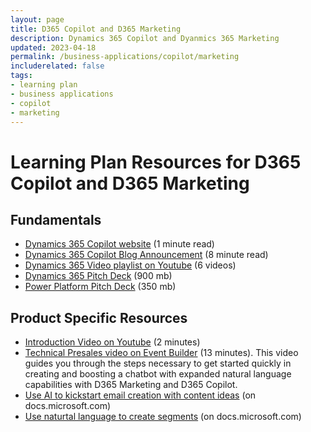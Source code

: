 ```yaml
---
layout: page
title: D365 Copilot and D365 Marketing
description: Dynamics 365 Copilot and Dyanmics 365 Marketing
updated: 2023-04-18
permalink: /business-applications/copilot/marketing
includerelated: false
tags:
- learning plan
- business applications
- copilot
- marketing
---
```


# Learning Plan Resources for D365 Copilot and D365 Marketing

## **Fundamentals** 

* <a href="www.microsoft.com/en-us/ai/dynamics-365-ai/" target="_blank">Dynamics 365 Copilot website<a/> (1 minute read)
* <a href="https://cloudblogs.microsoft.com/dynamics365/bdm/2023/03/06/introducing-microsoft-dynamics-365-copilot-bringing-next-generation-ai-to-every-line-of-business" target="_blank">Dynamics 365 Copilot Blog Announcement<a/> (8 minute read)
* <a href="https://www.youtube.com/playlist?list=PL3SGxR9rKDdZr848K1vSkNHO5F72xJvN4" target="_blank">Dynamics 365 Video playlist on Youtube<a/> (6 videos)
* <a href="https://transform.microsoft.com/download?assetname=assets/Business%20Applications%20AI%20Seller%20Pitch%20Deck.pptx&download=1/" target="_blank">Dynamics 365 Pitch Deck<a/> (900 mb)
* <a href="https://transform.microsoft.com/modernwork/download?assetname=assets%2FLow%20Code%20%2B%20AI%20Pitch%20Deck.pptx&download=1" target="_blank">Power Platform Pitch Deck<a/> (350 mb)

## **Product Specific Resources** 

* <a href="https://www.youtube.com/watch?v=A2iJ38yrww8" target="_blank">Introduction Video on Youtube<a/> (2 minutes)
* <a href="https://msuspartners.eventbuilder.com/event/72200?source=D365Copilot" target="_blank">Technical Presales video on Event Builder<a/> (13 minutes). This video guides you through the steps necessary to get started quickly in creating and boosting a chatbot with expanded natural language capabilities with D365 Marketing and D365 Copilot.
* <a href="https://learn.microsoft.com/en-us/dynamics365/marketing/content-ideas" target="_blank">Use AI to kickstart email creation with content ideas<a/> (on docs.microsoft.com)
* <a href="(https://learn.microsoft.com/en-us/dynamics365/marketing/real-time-marketing-natural-language-segments" target="_blank">Use naturtal language to create segments<a/> (on docs.microsoft.com)
